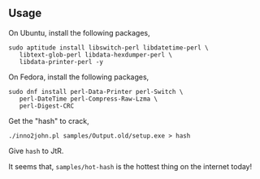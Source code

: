 Usage
-----

On Ubuntu, install the following packages,

```
sudo aptitude install libswitch-perl libdatetime-perl \
   libtext-glob-perl libdata-hexdumper-perl \
   libdata-printer-perl -y
```

On Fedora, install the following packages,

```
sudo dnf install perl-Data-Printer perl-Switch \
   perl-DateTime perl-Compress-Raw-Lzma \
   perl-Digest-CRC
```

Get the "hash" to crack,

```
./inno2john.pl samples/Output.old/setup.exe > hash
```

Give ``hash`` to JtR.

It seems that, ``samples/hot-hash`` is the hottest thing on the internet today!
